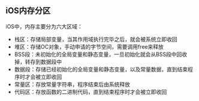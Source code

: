 ## iOS内存分区

iOS中，内存主要分为六大区域：

- 栈区：存储局部变量，当其作用域执行完毕之后，就会被系统立即收回
- 堆区：存储OC对象，手动申请的字节空间，需要调用free来释放
- BSS段：未初始化的全局变量和静态变量，一旦初始化就会从BSS段中回收掉，转存到数据段中
- 数据段：存储已经初始化的全局变量和静态变量，以及常量数据，直到结束程序时才会被立即收回
- 常量区：存放常量字符串，程序结束后由系统释放
- 代码区：存放函数的二进制代码，直到结束程序时才会被立即收回